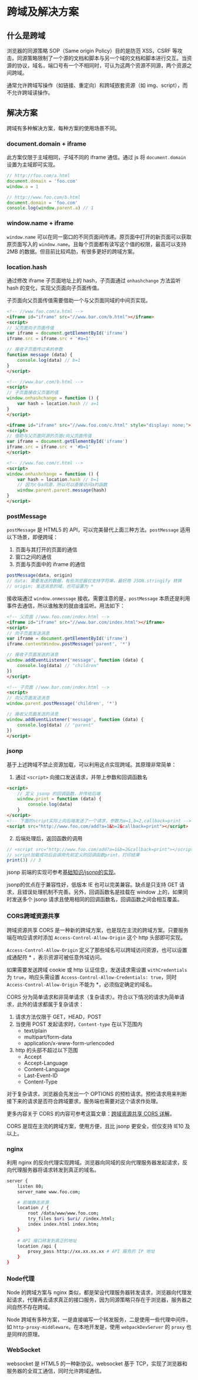 # 跨域及解决方案

## 什么是跨域

浏览器的同源策略 SOP（Same origin Policy）目的是防范 XSS，CSRF 等攻击。同源策略限制了一个源的文档和脚本与另一个域的文档和脚本进行交互。当资源的协议，域名，端口号有一个不相同时，可认为这两个资源不同源，两个资源之间跨域。

通常允许跨域写操作（如链接、重定向）和跨域嵌套资源（如 img、script），而不允许跨域读操作。

## 解决方案

跨域有多种解决方案，每种方案的使用场景不同。

### document.domain + iframe

此方案仅限于主域相同，子域不同的 iframe 通信。通过 js 将 `document.domain` 设置为主域即可实现。

```js
// http://foo.com/a.html
document.domain = 'foo.com'
window.a = 1

// http://www.foo.com/b.html
document.domain = 'foo.com'
console.log(window.parent.a) // 1
```

### window.name + iframe

`window.name` 可以在同一窗口的不同页面间传递。原页面中打开的新页面可以获取原页面写入的 `window.name`。且每个页面都有读写这个值的权限，最高可以支持 2MB 的数据。但目前比较鸡肋，有很多更好的跨域方案。

### location.hash

通过修改 iframe 子页面地址上的 hash，子页面通过 `onhashchange` 方法监听 hash 的变化，实现父页面向子页面传值。

子页面向父页面传值需要借助一个与父页面同域的中间页实现。

```html
<!-- //www.foo.com/a.html -->
<iframe id="iframe" src="//www.bar.com/b.html"></iframe>
<script>
// 父页面向子页面传值
var iframe = document.getElementById('iframe')
iframe.src = iframe.src + '#a=1'

// 接收子页面传过来的参数
function message (data) {
    console.log(data) // b=1
}
</script>

<!-- //www.bar.com/b.html -->
<script>
// 子页面接收父页面的值
window.onhashchange = function () {
    var hash = location.hash // a=1
}
</script>

<iframe id="iframe" src="//www.foo.com/c.html" style="display: none;">
<script>
// 借助与父页面同源的页面c向父页面传值
var iframe = document.getElementById('iframe')
iframe.src = iframe.src + '#b=1'
</script>

<!-- //www.foo.com/c.html -->
<script>
window.onhashchange = function () {
    var hash = location.hash // b=1
    // 因为c与a同源，所以可以直接访问a的函数
    window.parent.parent.message(hash)
}
</script>
```

### postMessage

`postMessage` 是 HTML5 的 API，可以完美替代上面三种方法。`postMessage` 适用以下场景，即便跨域：
1. 页面与其打开的页面的通信
2. 窗口之间的通信
3. 页面与页面中的 iframe 的通信

```js
postMessage(data, origin)
// data: 需要发送的数据，有些浏览器仅支持字符串，最好用 JSON.stringify 转换
// origin: 发送消息的域，也可设置为 *
```

接收端通过 `window.onmessage` 接收。需要注意的是，`postMessage` 本质还是利用事件去通信，所以谁触发的就由谁监听。用法如下：

```html
<!-- 父页面 //www.foo.com/index.html -->
<iframe id="iframe" src="//www.bar.com/index.html"></iframe>
<script>
// 向子页面发送消息
var iframe = document.getElementById('iframe')
iframe.contentWindow.postMessage('parent', '*')

// 接收子页面发送的消息
window.addEventListener('message', function (data) {
    console.log(data) // "children"
})
</script>

<!-- 子页面 //www.bar.com/index.html -->
<script>
// 向父页面发送消息
window.parent.postMessage('children', '*')

// 接收父页面发送的消息
window.addEventListener('message', function (data) {
    console.log(data) // "parent"
})
</script>
```

### jsonp

基于上述跨域不禁止资源加载，可以利用这点实现跨域。其原理非常简单：

1. 通过 `<script>` 向接口发送请求，并带上参数和回调函数名

```html
<script>
    // 定义 jsonp 的回调函数，并传给后端
	window.print = function (data) {
        console.log(data)
    }
</script>
<!-- 下面的script实际上向后端发送了一个请求，参数为a=1,b=2,callback=print -->
<script src="http://www.foo.com/add?a=1&b=2&callback=print"></script>
```

2. 后端处理后，返回函数的调用

```js
// <script src="http://www.foo.com/add?a=1&b=2&callback=print"></script>加载的内容
// script加载成功后会调用先前定义的回调函数print，打印结果
print(3) // 3
```

jsonp 前端的实现可参考[基础知识/jsonp的实现](https://github.com/linJ-000/Blog/blob/master/Article/%E5%9F%BA%E7%A1%80%E7%9F%A5%E8%AF%86/jsonp%E7%9A%84%E5%AE%9E%E7%8E%B0.md)。

jsonp的优点在于兼容性好，低版本 IE 也可以完美兼容。缺点是只支持 GET 请求，且错误处理机制不完善。另外，回调函数名是挂载在 window 上的，如果同时发送多个 jsonp 请求且使用相同的回调函数名，回调函数之间会相互覆盖。

### CORS跨域资源共享

跨域资源共享 CORS 是一种新的跨域方案，也是现在主流的跨域方案。只要服务端在响应请求时添加 `Access-Control-Allow-Origin` 这个 http 头部即可实现。

`Access-Control-Allow-Origin` 定义了那些域名可以跨域访问资源，也可以设置成通配符 * ，表示资源可被任意外域访问。

如果需要发送跨域 cookie 或 http 认证信息，发送请求需设置 `withCredentials` 为 `true`，响应头需设置 `Access-Control-Allow-Credentials: true`，同时 `Access-Control-Allow-Origin` 不能为 *，必须指定确定的域名。

CORS 分为简单请求和非简单请求（复杂请求）。符合以下情况的请求为简单请求，此外的请求都属于复杂请求：

1. 请求方法仅限于 GET，HEAD，POST
2. 当使用 POST 发起请求时，`Content-type` 在以下范围内
    * text/plain
    * multipart/form-data
    * application/x-www-form-urlencoded
3. http 的头部不超过以下范围
    * Accept
    * Accept-Language
    * Content-Language
    * Last-Event-ID
    * Content-Type

对于复杂请求，浏览器会先发出一个 OPTIONS 的预检请求。预检请求用来判断接下来的请求是否符合跨域要求，服务端也需要对这个请求作处理。

更多内容关于 CORS 的内容可参考这篇文章：[跨域资源共享 CORS 详解](http://www.ruanyifeng.com/blog/2016/04/cors.html)。

CORS 是现在主流的跨域方案，使用方便，且比 jsonp 更安全，但仅支持 IE10 及以上。

### nginx

利用 nginx 的反向代理实现跨域。浏览器向同域的反向代理服务器发起请求，反向代理服务器将请求转发到真正的域名。

```bash
server {
    listen 80;
    server_name www.foo.com;

    # 前端静态资源 
    location / {
        root /data/www/www.foo.com;
        try_files $uri $uri/ /index.html;
        index index.html index.htm;
    }
    
    # API 接口转发到真正的地址
    location /api {
        proxy_pass http://xx.xx.xx.xx # API 服务的 IP 地址
    }
}
```

### Node代理

Node 的跨域方案与 nginx 类似，都是架设代理服务器转发请求，浏览器向代理发起请求，代理再去请求真正的接口服务，因为同源策略只存在于浏览器，服务器之间自然不存在跨域。

Node 跨域有多种方案，一是直接编写一个转发服务，二是使用一些代理中间件，如 `http-proxy-middleware`。在本地开发是，使用 `webpackDevServer` 的 `proxy` 也是同样的原理。

### WebSocket

websocket 是 HTML5 的一种新协议。websocket 基于 TCP，实现了浏览器和服务器的全双工通信，同时允许跨域通信。